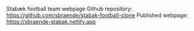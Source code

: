 Stabæk football team webpage
Github repository: https://github.com/sbraende/stabak-football-clone
Published webpage: https://sbraende-stabak.netlify.app
